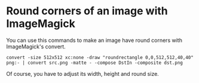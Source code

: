 # Round corners of an image with ImageMagick

You can use this commands to make an image have round corners with ImageMagick's convert.

    convert -size 512x512 xc:none -draw "roundrectangle 0,0,512,512,40,40" png:- | convert src.png -matte - -compose DstIn -composite dst.png

Of course, you have to adjust its width, height and round size.
